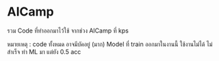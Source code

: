 # AICamp
รวม Code ที่ทำออกมาไว้ใช้ จากช่วง AICamp ที่ kps

หมายเหตุ : code ทั้งหมด  อาจมีบัคอยู่ (มาก)
Model ที่ train ออกมาในงานนี้   ใช้งานไม่ได้  ไม่สำเร็จ
ทำ ML มา  แต่ยัง 0.5 acc
